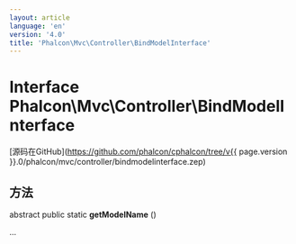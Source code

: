 ```yaml
---
layout: article
language: 'en'
version: '4.0'
title: 'Phalcon\Mvc\Controller\BindModelInterface'
---
```

# Interface **Phalcon\Mvc\Controller\BindModelInterface**

[源码在GitHub](https://github.com/phalcon/cphalcon/tree/v{{ page.version }}.0/phalcon/mvc/controller/bindmodelinterface.zep)

## 方法

abstract public static **getModelName** ()

...